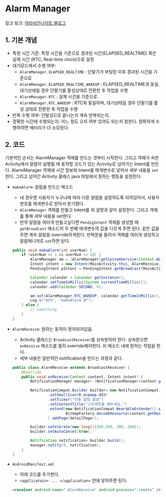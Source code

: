 # Alarm Manager

참고 링크: [아라비안나이트 블로그](http://arabiannight.tistory.com/entry/%EC%95%88%EB%93%9C%EB%A1%9C%EC%9D%B4%EB%93%9CAndroid-dd)

## 1. 기본 개념

- 특정 시간 기준: 특정 시간을 기준으로 경과된 시간(ELAPSED_REALTIME) 혹은 실제 시간 (RTC; Real-time clock)으로 설정
- 대기모드에서 수행 여부:
    + `AlarmManager.ELAPSED_REALTIME` : 단말기가 부팅된 이후 경과된 시간을 기준으로
    + `AlarmManager.ELAPSED_REALTIME_WAKEUP` : ELAPSED_REALTIME과 동일. 대기상태일 경우 단말기를 활성상태로 전환한 후 작업을 수행
    + `AlarmManager.RTC` : 실제 시간을 기준으로.
    + `AlarmManager.RTC_WAKEUP` : RTC와 동일하며, 대기상태일 경우 단말기를 활성 상태로 전환한 후 작업을 수행
- 반복 수행 여부: 단발성으로 끝나는지 계속 반복되는지.
- 정확한 시간에 수행되는지: 어느 정도 오차 여부 있어도 되는지 정한다. 정확하게 수행하려면 배터리가 더 소모된다.

## 2. 코드

기본적인 순서는 AlarmManager 객체를 만드는 것부터 시작한다. 그리고 객체가 속한 Activity에서 알람이 실행될 때 동작할 코드가 있는 Activity로 넘어가는 Intent를 만든다. AlarmManager 객체에 시간 정보와 Intent를 매개변수로 넣어서 세부 내용을 `set`한다. 그리고 넘어간 Activity 클래스 java 파일에서 원하는 행동을 설정한다.

- `makeAlarm`: 알람을 만드는 메소드
    + 내 경우엔 사용자가 누구냐에 따라 다른 알람을 설정하도록 되어있어서, 사용자번호를 매개변수로 받아서 분기했다.
    + `AlarmManager` 객체를 만들고 Intent를 위 설명과 같이 설정한다. 그리고 객체를 통해 세부 내용을 set한다.
    + 만약 알람을 여러개 만들고싶다면 `PendigIntent` 객체를 생성할 때 `getBroadcast` 메소드의 두 번째 매개변수의 값을 다르게 주면 된다. 같은 값을 주면 계속 알람을 override하게된다. 반복문을 돌려서 객체를 여러개 생성하고 알람매니저로 `set`하면 된다.

    ```java
    public void makeAlarm(int userNum) {
        if (userNum >= 1 && userNum <= 18) {
            AlarmManager am = (AlarmManager)getSystemService(Context.ALARM_SERVICE);
            Intent intent = new Intent(MainActivity.this, AlarmReceive.class);
            PendingIntent pIntent = PendingIntent.getBroadcast(MainActivity.this, 0, intent, 0);

            Calendar calendar = Calendar.getInstance();
            calendar.setTimeInMillis(System.currentTimeMillis());
            calendar.add(Calendar.SECOND, 6);

            am.set(AlarmManager.RTC_WAKEUP, calendar.getTimeInMillis(), pIntent);
            Log.v("mth", "makeAlarm 끝");
        } else {
            // something
        }
    }
    ```

- `AlarmReceive`: 원하는 동작이 정의되어있음.
    + Activity 클래스는 `BroadcastReceiver`를 상속받아야 한다. 상속받으면 `onReceive` 메소드를 필히 override해야한다. 이 메소드 내에 원하는 작업을 한다.
    + 세부 내용은 일반적인 notification을 만드는 과정과 같다.

    ```java
    public class AlarmReceive extends BroadcastReceiver {
        @Override
        public void onReceive(Context context, Intent intent) {
            NotificationManager manager= (NotificationManager)context.getSystemService(Context.NOTIFICATION_SERVICE);

            NotificationCompat.Builder builder= new NotificationCompat.Builder(context)
                    .setSmallIcon(R.mipmap.dd3)
                    .setTicker("진동 알림 발생")
                    .setContentTitle("스트레칭을 해주세요.")
                    .extend(new NotificationCompat.WearableExtender().setBackground(
                            BitmapFactory.decodeResource(context.getResources(), R.mipmap.metaphor_none_big)
                    ).addPage(detailPage));

            builder.setVibrate(new long[]{200,300, 200, 300});
            builder.setAutoCancel(true);

            Notification notification= builder.build();
            manager.notify(0, notification);
        }
    }
    ```

- `AndroidManifest.xml`
    + 아래 코드를 추가한다.
    + `<applicatoin> ... </application>` 안에 넣어주면 된다.

    ```xml
    <receiver android:name=".AlarmReceive" android:process=":remote" />
    ```
